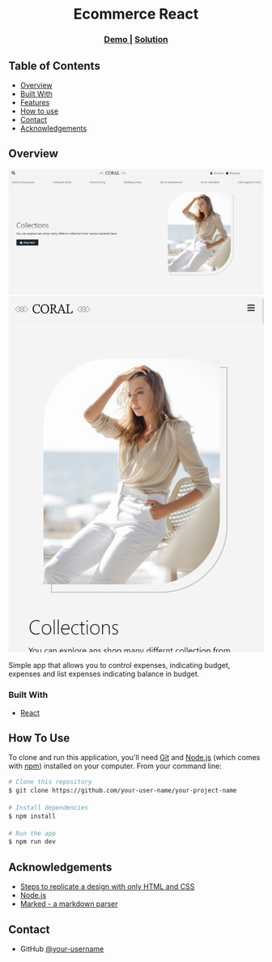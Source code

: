 <h1 align="center">Ecommerce React</h1>

<div align="center">
  <h3>
    <a target="_blank"  href="https://budget-demo.netlify.app/enter-budget">
      Demo
    </a>
    <span> | </span>
    <a target="_blank" href="https://github.com/KaritinaBrito/ecommerce-minimal-react">
      Solution
    </a>
  </h3>
</div>

<!-- TABLE OF CONTENTS -->

## Table of Contents

- [Overview](#overview)
- [Built With](#built-with)
- [Features](#features)
- [How to use](#how-to-use)
- [Contact](#contact)
- [Acknowledgements](#acknowledgements)

<!-- OVERVIEW -->

## Overview

<img src="./src/assets/ecommerceReactM.png"/>
<img src="./src/assets/ecommerReactM-mobile.png"/>

Simple app that allows you to control expenses, indicating budget, expenses and list expenses indicating balance in budget.

### Built With

<!-- This section should list any major frameworks that you built your project using. Here are a few examples.-->

- [React](https://react.dev/)

## How To Use

<!-- Example: -->

To clone and run this application, you'll need [Git](https://git-scm.com) and [Node.js](https://nodejs.org/en/download/) (which comes with [npm](http://npmjs.com)) installed on your computer. From your command line:

```bash
# Clone this repository
$ git clone https://github.com/your-user-name/your-project-name

# Install dependencies
$ npm install

# Run the app
$ npm run dev
```

## Acknowledgements

<!-- This section should list any articles or add-ons/plugins that helps you to complete the project. This is optional but it will help you in the future. For example: -->

- [Steps to replicate a design with only HTML and CSS](https://devchallenges-blogs.web.app/how-to-replicate-design/)
- [Node.js](https://nodejs.org/)
- [Marked - a markdown parser](https://github.com/chjj/marked)

## Contact

- GitHub [@your-username](https://github.com/KaritinaBrito)
